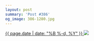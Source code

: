 ```yaml
---
layout: post
summary: 'Post #386'
og_image: 386-1280.jpg
---
```


<p>
 <time>
  <a href="/386">
   {{ page.date | date: "%B %-d, %Y" }}
  </a>
 </time>
 <a href="/386">
  <img data-taken="12/28/2014" sizes="(min-width: 700px) 50vw, calc(100vw - 2rem)" src="{{ site.assets_url }}/386-640.jpg" srcset="{{ site.assets_url }}/386-1280.jpg 1280w, {{ site.assets_url }}/386-960.jpg 960w, {{ site.assets_url }}/386-640.jpg 640w, {{ site.assets_url }}/386-320.jpg 320w"/>
 </a>
</p>
